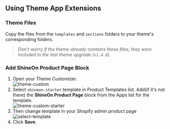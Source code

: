 ## Using Theme App Extensions

### Theme Files

Copy the files from the `templates` and `sections` folders to your theme's corresponding folders.

> _Don't worry if the theme already contains these files; they were included in the last theme upgrade (`v1.4.8`)._

### Add ShineOn Product Page Block

1. Open your Theme Customizer.  
   ![theme-custom](https://github.com/user-attachments/assets/1f08d29c-0dcc-47bf-8b34-4dcdebe0d3a4)
2. Select `shineon-starter` template in Product Templates list. Add(if it's not there) the **ShineOn Product Page** block from the Apps list for the template.  
   ![theme-custom-starter](https://github.com/user-attachments/assets/9813e7bb-943e-41fb-bb71-70e35fd7a30d)
3. Then change template in your Shopify admin product page![select-template](https://github.com/user-attachments/assets/e53b6492-a0da-49e2-89c9-0158523e021c)
4. Click **Save**.
